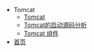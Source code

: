- Tomcat
  - [Tomcat](tomcat/tomcat.md)
  - [Tomcat的启动源码分析](tomcat/Tomcat的启动源码分析.md)
  - [Tomcat 组件](tomcat/Tomcat组件.md)
- [首页](README.md)